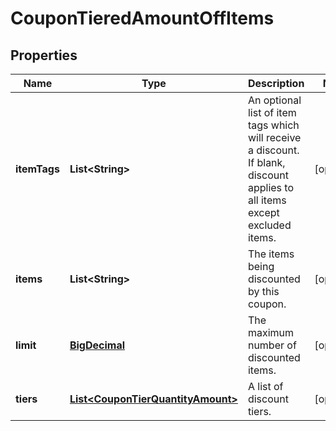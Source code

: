
# CouponTieredAmountOffItems

## Properties
Name | Type | Description | Notes
------------ | ------------- | ------------- | -------------
**itemTags** | **List&lt;String&gt;** | An optional list of item tags which will receive a discount.  If blank, discount applies to all items except excluded items. |  [optional]
**items** | **List&lt;String&gt;** | The items being discounted by this coupon. |  [optional]
**limit** | [**BigDecimal**](BigDecimal.md) | The maximum number of discounted items. |  [optional]
**tiers** | [**List&lt;CouponTierQuantityAmount&gt;**](CouponTierQuantityAmount.md) | A list of discount tiers. |  [optional]



